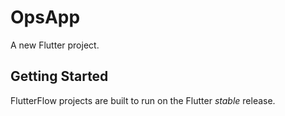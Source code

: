 # OpsApp

A new Flutter project.

## Getting Started

FlutterFlow projects are built to run on the Flutter _stable_ release.
